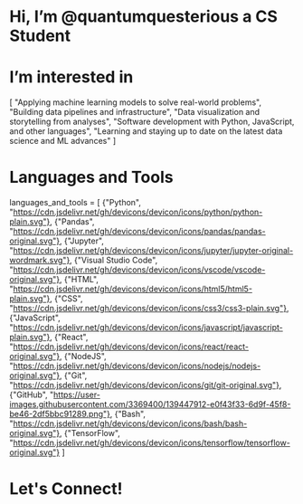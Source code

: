 # Hi, I’m @quantumquesterious a CS Student
 # I’m interested in
[ "Applying machine learning models to solve real-world problems",
  "Building data pipelines and infrastructure",
  "Data visualization and storytelling from analyses",
  "Software development with Python, JavaScript, and other languages",
  "Learning and staying up to date on the latest data science and ML advances" 
  ] 

# Languages and Tools

languages_and_tools = [
    {"Python", "https://cdn.jsdelivr.net/gh/devicons/devicon/icons/python/python-plain.svg"},
    {"Pandas", "https://cdn.jsdelivr.net/gh/devicons/devicon/icons/pandas/pandas-original.svg"},
    {"Jupyter", "https://cdn.jsdelivr.net/gh/devicons/devicon/icons/jupyter/jupyter-original-wordmark.svg"},
    {"Visual Studio Code", "https://cdn.jsdelivr.net/gh/devicons/devicon/icons/vscode/vscode-original.svg"},
    {"HTML", "https://cdn.jsdelivr.net/gh/devicons/devicon/icons/html5/html5-plain.svg"},
    {"CSS", "https://cdn.jsdelivr.net/gh/devicons/devicon/icons/css3/css3-plain.svg"},
    {"JavaScript", "https://cdn.jsdelivr.net/gh/devicons/devicon/icons/javascript/javascript-plain.svg"}, 
    {"React", "https://cdn.jsdelivr.net/gh/devicons/devicon/icons/react/react-original.svg"},
    {"NodeJS", "https://cdn.jsdelivr.net/gh/devicons/devicon/icons/nodejs/nodejs-original.svg"},
    {"Git", "https://cdn.jsdelivr.net/gh/devicons/devicon/icons/git/git-original.svg"},
    {"GitHub", "https://user-images.githubusercontent.com/3369400/139447912-e0f43f33-6d9f-45f8-be46-2df5bbc91289.png"},
    {"Bash", "https://cdn.jsdelivr.net/gh/devicons/devicon/icons/bash/bash-original.svg"},
    {"TensorFlow", "https://cdn.jsdelivr.net/gh/devicons/devicon/icons/tensorflow/tensorflow-original.svg"}
]


  
  
  

# Let's Connect!

<!---
quantumquesterious/quantumquesterious is a ✨ special ✨ repository because its `README.md` (this file) appears on your GitHub profile.
You can click the Preview link to take a look at your changes.
--->
